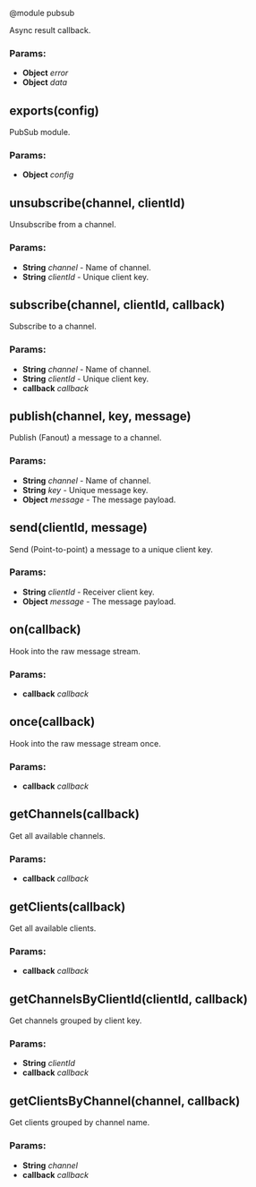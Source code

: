 

<!-- Start lib/pubsub.module.js -->

@module pubsub

Async result callback.

### Params: 

* **Object** *error* 
* **Object** *data* 

## exports(config)

PubSub module.

### Params: 

* **Object** *config* 

## unsubscribe(channel, clientId)

Unsubscribe from a channel.

### Params: 

* **String** *channel* - Name of channel.
* **String** *clientId* - Unique client key.

## subscribe(channel, clientId, callback)

Subscribe to a channel.

### Params: 

* **String** *channel* - Name of channel.
* **String** *clientId* - Unique client key.
* **callback** *callback* 

## publish(channel, key, message)

Publish (Fanout) a message to a channel.

### Params: 

* **String** *channel* - Name of channel.
* **String** *key* - Unique message key.
* **Object** *message* - The message payload.

## send(clientId, message)

Send (Point-to-point) a message to a unique client key.

### Params: 

* **String** *clientId* - Receiver client key.
* **Object** *message* - The message payload.

## on(callback)

Hook into the raw message stream.

### Params: 

* **callback** *callback* 

## once(callback)

Hook into the raw message stream once.

### Params: 

* **callback** *callback* 

## getChannels(callback)

Get all available channels.

### Params: 

* **callback** *callback* 

## getClients(callback)

Get all available clients.

### Params: 

* **callback** *callback* 

## getChannelsByClientId(clientId, callback)

Get channels grouped by client key.

### Params: 

* **String** *clientId* 
* **callback** *callback* 

## getClientsByChannel(channel, callback)

Get clients grouped by channel name.

### Params: 

* **String** *channel* 
* **callback** *callback* 

<!-- End lib/pubsub.module.js -->

